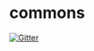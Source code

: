 # commons

[![Gitter](https://badges.gitter.im/Join%20Chat.svg)](https://gitter.im/CIRDLES/commons?utm_source=badge&utm_medium=badge&utm_campaign=pr-badge&utm_content=badge)